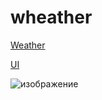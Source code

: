 # wheather

[Weather](https://nordicapis.com/6-best-free-and-paid-weather-apis/)

[UI](https://dribbble.com/tags/weather_figma?s=latest)


![изображение](https://user-images.githubusercontent.com/31801595/173064335-0ebb7ed7-0ed6-4132-b4d2-95335e6a3cea.png)
